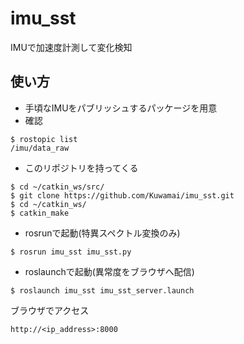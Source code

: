 # imu_sst
IMUで加速度計測して変化検知
## 使い方
* 手頃なIMUをパブリッシュするパッケージを用意
* 確認

```
$ rostopic list 
/imu/data_raw
```

* このリポジトリを持ってくる

```
$ cd ~/catkin_ws/src/
$ git clone https://github.com/Kuwamai/imu_sst.git
$ cd ~/catkin_ws/
$ catkin_make
```

* rosrunで起動(特異スペクトル変換のみ)

```
$ rosrun imu_sst imu_sst.py
```

* roslaunchで起動(異常度をブラウザへ配信)

```
$ roslaunch imu_sst imu_sst_server.launch
```

ブラウザでアクセス

```
http://<ip_address>:8000
```
